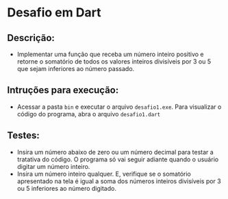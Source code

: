 # Desafio em Dart

## Descrição:
- Implementar uma função que receba um número inteiro positivo e retorne o somatório de todos os valores inteiros divisíveis por 3 ou 5 que sejam inferiores ao número passado.
        
## Intruções para execução:
- Acessar a pasta `bin` e executar o arquivo `desafio1.exe`. Para visualizar o código do programa, abra o arquivo `desafio1.dart`

## Testes:
- Insira um número abaixo de zero ou um número decimal para testar a tratativa do código. O programa só vai seguir adiante quando o usuário digitar um número inteiro.
- Insira um número inteiro qualquer. E, verifique se o somatório apresentado na tela é igual a soma dos números inteiros divisíveis por 3 ou 5 inferiores ao número digitado.